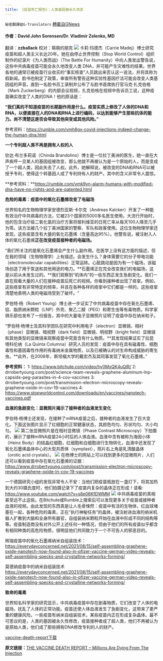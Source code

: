 ```yaml
---
title: 《疫苗死亡报告》：人类基因被永久改变
---
```

`秘密翻譯組G-Translators` [轉載自GNews](https://gnews.org/zh-hans/1560172/)

#### 作者：David John Sorensen/Dr. Vladimir Zelenko, MD
翻译：**zzballack**
校对：萌萌的朋克
![](https://assets.gnews.org/wp-content/uploads/2021/09/cover-vaccine-death-report-1.jpg)
卡莉·玛德杰（Carrie Madej）博士研究疫苗和超人类主义长达20年。她在由停止世界控制（Stop World Control）组织制作的纪录片《为人类而战》（The Battle For Humanity）中向人类发出警告说，这些中共病毒疫苗可能会永久地改变人类 DNA，并可能产生灾难性的结果。世界各地的通常已被疫苗行业收买的“事实核查”人员跳出来否认这一说法，并将其称为假新闻。脸书也制定了政策，审查所有警告这种实验性基因疗法可能会改变人类基因组的声音。直到一名脸书员工录制并公布了与脸书首席执行官马克·扎克伯格（Mark Zuckerberg）的内部会议视频，扎克伯格在视频中告诉员工说，这种疫苗确实改变了人类的DNA！他的原话是：

**“我们真的不知道疫苗的长期副作用是什么。疫苗实质上修改了人体的DNA和RNA，以便直接在人的DNA和RNA上进行编码，以达到能够产生那些抗体的能力。尚不清楚这是否会导致其他突变或其他风险。”**

参考资料：https://rumble.com/vmh8gx-covid-injections-indeed-change-the-human-dna.html

**一个专利超人类不再是拥有人权的人**

钦达·布兰多莉诺（Chinda Brandolino）博士是一位拉丁美洲的医生，她一直在大声疾呼一旦某人的基因组被改变，那么他就不再被认为是一个原始的人，而是变成了一个超人类，因此失去了人权。此外，她解释说，被改变的DNA和RNA可以被授予专利，使得这个转基因人成了专利持有人的财产。其中的含义非常令人震惊。

**参考资料：**https://rumble.com/vmk9yn-alarm-humans-with-modified-dna-have-no-rights-and-are-patented.html

**危险的毒素：疫苗中的氧化石墨烯改变了电磁场**

世界知名的生物物理学家安德烈亚斯·卡尔克（Andreas Kalcker）开发了一种能有效治疗中共病毒的方法，它被23个国家的5000多名医生使用。大流行开始时，他的包含治疗级二氧化氯的治疗方案将玻利维亚的日死亡率从每天100人降至几乎为零。该方法被几个拉丁美洲国家的警察、军队和政客使用。这位生物物理学家还发现，这些疫苗含有大量的氧化石墨烯（含量高达95%）。他警告说，被注射入人体的氧化石墨烯**正在改变疫苗接种者的电磁场。**

“我们所关注的是氧化石墨烯会产生什么副作用。在医学上没有这方面的描述，但在我的领域（生物物理学）上有描述。会发生什么？身体需要它的分子带电功能（electromolecular capabilities）正常运转。心脏跳动是因为有一个磁场，该磁场创造了用于泵送和其他用途的电力。**石墨烯正在完全改变我们的电磁场，这是以前从未发生过的。**我们观察到“机体内”的一些东西正发生急剧变化。我们一直在观看大量的人们在接种疫苗后死亡的视频。你看到接种者出现了痉挛。例如，这些痉挛有非常特定的频率，并且在各种各样的痉挛中它们都是一样的。这些痉挛清楚地表明人类的电磁场受到了破坏。“

罗伯特·杨（Robert Young）博士进一步证实了中共病毒疫苗中存在氧化石墨烯、铝、脂质纳米颗粒（LNP）外壳、聚乙二醇（PEG）和寄生虫等有毒物质。科学家俱乐部也发布了一份报告，其中的大量电子显微照片证明了疫苗中存在纳米粒子。

“罗伯特·杨博士及其科学团队在研究中利用电子（electron）显微镜、相衬（phase）显微镜、暗视野（dark field）显微镜、明视野（bright field）显微镜和其他类型的显微镜来观察疫苗中究竟含有什么物质。**其发现结果证实了拉昆塔科伦纳（La Quinta Columna）研究人员的发现：疫苗中存在具有磁毒性、细胞毒性和基因毒性作用的有毒纳米金属物质，以及已被确认的对生命构成威胁的寄生虫。**此外，在2008年，斯坦福大学的戴宏杰及其同事发现了氧化石墨烯。”

**参考资料：**
1: https://www.bitchute.com/video/hy0MxQK4uQlR/
2: drrobertyoung.com/post/science-team-reveals-graphene-aluminum-lnp-capsids-peg-parasites-in-4-cov-vaccines
3: drrobertyoung.com/post/transmission-electron-microscopy-reveals-graphene-oxide-in-cov-19-vaccines
4: https://www.stopworldcontrol.com/downloads/en/vaccines/nanotech-vaccines.pdf

**血液的急剧变化：显微照片揭示了接种者的血液发生变化**

罗伯特·杨博士还发现，在接种了mRNA疫苗之后，接种者的血液发生了巨大变化。下面这张图片显示了红细胞的正常健康状态，其颜色均匀、形状均匀、大小均匀。
![](https://assets.gnews.org/wp-content/uploads/2021/09/1-133.jpg)
第二张显微照片是在相衬显微镜（Phase Contrast Microscopy）下拍摄的，展示了接种mRNA疫苗24小时后的人体血液。血液中含有被称为海因小体（Heinz Body）的结晶红细胞，红细胞和白细胞进行生物转化，血液中还发现了氧化石墨烯晶体中心的大型共质体（symplast），照片右上角是乳清酸晶体（orotic acid crystals）。
![](https://assets.gnews.org/wp-content/uploads/2021/09/3-71.jpg)
在杨博士的网站上可以找到更多的显微照片，人们还可以看到疫苗中存在氧化石墨烯的证据：https://www.drrobertyoung.com/post/transmission-electron-microscopy-reveals-graphene-oxide-in-cov-19-vaccines

一个德国研究小组的发现非常令人不安：当他们把疫苗瓶放在一盏灯下，将其加热到大约30摄氏度时，他们拍摄记录下了疫苗内复杂的晶体正在形成！请看: https://www.youtube.com/watch?v=s8e06KfDWMM
![](https://assets.gnews.org/wp-content/uploads/2021/09/4-53.jpg)
中共病毒疫苗的真相甚至远不止这些。在Bitchute或Rumble上搜索后可以发现更多关于疫苗或接种者血液的视频。由此发现的东西真是让人毛骨悚然：疫苗中有活的生物体，红血球堵塞在一起，各种危险的毒素，正在“执行神秘任务”的晶体，被注射进血液的纳米机器人扩散到大脑和全身所有器官，自组装纳米颗粒开始在血液中形成不同的结构等等。疫苗制造商没有对外公开上述任何一种情况，但由于他们的所有疫苗似乎都含有相同种类的高危险物质，很明显他们共同致力于一个不可告人的邪恶目的。

辉瑞疫苗中的氧化石墨烯纳米自组装技术：
https://everydayconcerned.net/2021/08/15/self-assembling-graphene-oxide-nanotech-now-found-also-in-pfizer-vaccine-german-video-reveals-self-assembling-specks-and-crystalline-networks-forming/

莫德纳疫苗中的纳米自组装技术
https://everydayconcerned.net/2021/08/15/self-assembling-graphene-oxide-nanotech-now-found-also-in-pfizer-vaccine-german-video-reveals-self-assembling-specks-and-crystalline-networks-forming/

**致命的毒素**

世界知名科学家的研究显示，中共病毒疫苗中存在剧毒物质，它们改变了人体的电磁场，扰乱了人体的正常功能。疫苗还使人体血液发生了急剧变化，这带来了更严重的健康风险。一些疫苗有纳米自组装技术，某些疫苗内正在形成复杂晶体。最不可思议的是，人类的基因被永久性修改，疫苗接种者成了超人类，他们不再被认为是原始人类，他们成了那些拥有DNA修改专利的人的财产。

[vaccine-death-report](https://assets.gnews.org/wp-content/uploads/2021/09/vaccine-death-report.pdf)[下载](https://assets.gnews.org/wp-content/uploads/2021/09/vaccine-death-report.pdf)

**原文链接：**[THE VACCINE DEATH REPORT – Millions Are Dying From The Injection](https://www.stopworldcontrol.com/report/)
